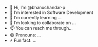 - 👋 Hi, I’m @bhanuchandar-p
- 👀 I’m interested in Software Development
- 🌱 I’m currently learning ...
- 💞️ I’m looking to collaborate on ...
- 📫 You can reach me through...
- 😄 Pronouns: ...
- ⚡ Fun fact: ...

<!---
bhanuchandar-p/bhanuchandar-p is a ✨ special ✨ repository because its `README.md` (this file) appears on your GitHub profile.
You can click the Preview link to take a look at your changes.
--->
